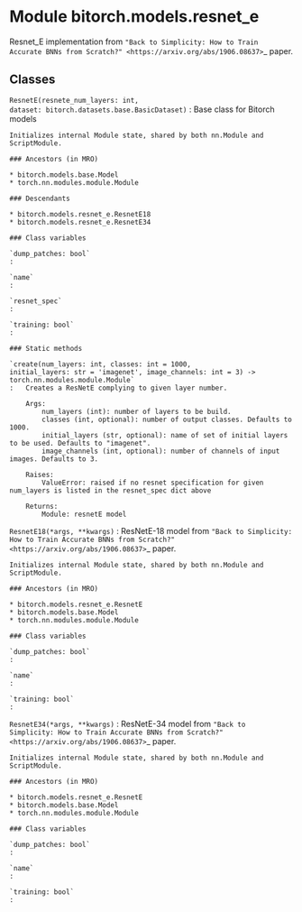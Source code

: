 Module bitorch.models.resnet_e
==============================
Resnet_E implementation from `"Back to Simplicity: How to Train Accurate BNNs from Scratch?"
<https://arxiv.org/abs/1906.08637>`_ paper.

Classes
-------

`ResnetE(resnete_num_layers: int, dataset: bitorch.datasets.base.BasicDataset)`
:   Base class for Bitorch models
    
    Initializes internal Module state, shared by both nn.Module and ScriptModule.

    ### Ancestors (in MRO)

    * bitorch.models.base.Model
    * torch.nn.modules.module.Module

    ### Descendants

    * bitorch.models.resnet_e.ResnetE18
    * bitorch.models.resnet_e.ResnetE34

    ### Class variables

    `dump_patches: bool`
    :

    `name`
    :

    `resnet_spec`
    :

    `training: bool`
    :

    ### Static methods

    `create(num_layers: int, classes: int = 1000, initial_layers: str = 'imagenet', image_channels: int = 3) ‑> torch.nn.modules.module.Module`
    :   Creates a ResNetE complying to given layer number.
        
        Args:
            num_layers (int): number of layers to be build.
            classes (int, optional): number of output classes. Defaults to 1000.
            initial_layers (str, optional): name of set of initial layers to be used. Defaults to "imagenet".
            image_channels (int, optional): number of channels of input images. Defaults to 3.
        
        Raises:
            ValueError: raised if no resnet specification for given num_layers is listed in the resnet_spec dict above
        
        Returns:
            Module: resnetE model

`ResnetE18(*args, **kwargs)`
:   ResNetE-18 model from `"Back to Simplicity: How to Train Accurate BNNs from Scratch?"
    <https://arxiv.org/abs/1906.08637>`_ paper.
    
    Initializes internal Module state, shared by both nn.Module and ScriptModule.

    ### Ancestors (in MRO)

    * bitorch.models.resnet_e.ResnetE
    * bitorch.models.base.Model
    * torch.nn.modules.module.Module

    ### Class variables

    `dump_patches: bool`
    :

    `name`
    :

    `training: bool`
    :

`ResnetE34(*args, **kwargs)`
:   ResNetE-34 model from `"Back to Simplicity: How to Train Accurate BNNs from Scratch?"
    <https://arxiv.org/abs/1906.08637>`_ paper.
    
    Initializes internal Module state, shared by both nn.Module and ScriptModule.

    ### Ancestors (in MRO)

    * bitorch.models.resnet_e.ResnetE
    * bitorch.models.base.Model
    * torch.nn.modules.module.Module

    ### Class variables

    `dump_patches: bool`
    :

    `name`
    :

    `training: bool`
    :